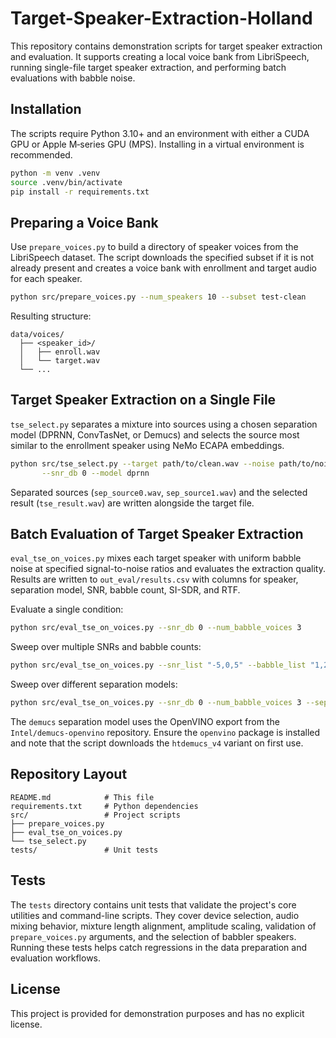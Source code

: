 # Target-Speaker-Extraction-Holland

This repository contains demonstration scripts for target speaker extraction and evaluation.
It supports creating a local voice bank from LibriSpeech, running single-file target
speaker extraction, and performing batch evaluations with babble noise.

## Installation

The scripts require Python 3.10+ and an environment with either a CUDA GPU or Apple M‑series
GPU (MPS).  Installing in a virtual environment is recommended.

```bash
python -m venv .venv
source .venv/bin/activate
pip install -r requirements.txt
```

## Preparing a Voice Bank

Use `prepare_voices.py` to build a directory of speaker voices from the LibriSpeech dataset.
The script downloads the specified subset if it is not already present and creates a voice
bank with enrollment and target audio for each speaker.

```bash
python src/prepare_voices.py --num_speakers 10 --subset test-clean
```

Resulting structure:

```
data/voices/
  ├── <speaker_id>/
  │   ├── enroll.wav
  │   └── target.wav
  └── ...
```

## Target Speaker Extraction on a Single File

`tse_select.py` separates a mixture into sources using a chosen separation model
(DPRNN, ConvTasNet, or Demucs) and selects the source most similar to the enrollment
speaker using NeMo ECAPA embeddings.

```bash
python src/tse_select.py --target path/to/clean.wav --noise path/to/noise.wav \
       --snr_db 0 --model dprnn
```

Separated sources (`sep_source0.wav`, `sep_source1.wav`) and the selected result
(`tse_result.wav`) are written alongside the target file.

## Batch Evaluation of Target Speaker Extraction

`eval_tse_on_voices.py` mixes each target speaker with uniform babble noise at specified
signal-to-noise ratios and evaluates the extraction quality.  Results are written to
`out_eval/results.csv` with columns for speaker, separation model, SNR, babble count,
SI-SDR, and RTF.

Evaluate a single condition:

```bash
python src/eval_tse_on_voices.py --snr_db 0 --num_babble_voices 3
```

Sweep over multiple SNRs and babble counts:

```bash
python src/eval_tse_on_voices.py --snr_list "-5,0,5" --babble_list "1,2,3"
```

Sweep over different separation models:

```bash
python src/eval_tse_on_voices.py --snr_db 0 --num_babble_voices 3 --sep_models "dprnn,convtasnet,demucs"
```

The `demucs` separation model uses the OpenVINO export from the `Intel/demucs-openvino`
repository. Ensure the `openvino` package is installed and note that the script downloads
the `htdemucs_v4` variant on first use.

## Repository Layout

```
README.md            # This file
requirements.txt     # Python dependencies
src/                 # Project scripts
├── prepare_voices.py
├── eval_tse_on_voices.py
└── tse_select.py
tests/               # Unit tests
```

## Tests

The `tests` directory contains unit tests that validate the project's core utilities and
command-line scripts. They cover device selection, audio mixing behavior, mixture length
alignment, amplitude scaling, validation of `prepare_voices.py` arguments, and the
selection of babbler speakers. Running these tests helps catch regressions in the data
preparation and evaluation workflows.

## License

This project is provided for demonstration purposes and has no explicit license.
